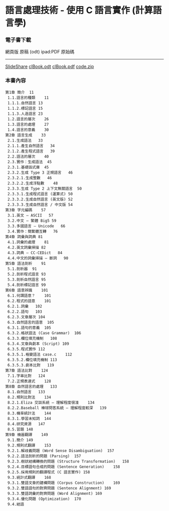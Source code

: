 # 語言處理技術 - 使用 C 語言實作 (計算語言學)

### 電子書下載

網頁版         原稿 (odt)     ipad:PDF        原始碼       
------------   ------------   -------------   -----------  
[SlideShare]   [clBook.odt]   [clBook.pdf]    [code.zip]

[SlideShare]:http://www.slideshare.net/ccckmit/ss-15898210
[clBook.odt]: ../../cl/clBook.odt
[clBook.pdf]: ../../cl/clBook.pdf
[code.zip]: ../../cl/code.zip

### 本書內容

```
第1章 簡介  11
 1.1.語言的種類    11
 1.1.1.自然語言 13
 1.1.2.標記語言 15
 1.1.3.人造語言 23
 1.2.語言的層次    26
 1.3.語言的處理    27
 1.4.語言的意義    30
第2章 語言生成    33
 2.1.生成語法   33
 2.1.1.產生自然語言   34
 2.1.2.產生程式語言   39
 2.2.語法的層次    40
 2.3.實作：生成語法  45
 2.3.1.基礎函式庫  45
 2.3.2.生成 Type 3 正規語言   46
 2.3.2.1.生成整數   46
 2.3.2.2.生成浮點數    48
 2.3.3.生成 Type 2 上下文無關語言  50
 2.3.3.1.生成程式語言 (運算式) 50
 2.3.3.2.生成自然語言 (英文版) 52
 2.3.3.3.生成自然語言 / 中文版 54
第3章 字元編碼    57
 3.1.英文 – ASCII   57
 3.2.中文 – 繁體 Big5 59
 3.3.多國語言 – Unicode   66
 3.4.實作：簡繁體互轉   76
第4章 詞彙與詞典 81
 4.1.詞彙的處理    81
 4.2.英文詞彙掃描 82
 4.3.詞典 – CC-CEDict   84
 4.4.中文的詞彙掃描 – 斷詞   90
第5章 語法剖析    91
 5.1.剖析器  91
 5.2.剖析程式語言 93
 5.3.剖析自然語言 95
 5.4.剖析標記語言 99
第6章 語意辨識    101
 6.1.何謂語意？    101
 6.2.程式的語意    101
 6.2.1.詞彙   102
 6.2.2.語句   103
 6.2.3.文章層次 104
 6.3.自然語言的語意  105
 6.3.1.語句的意義  105
 6.3.2.格狀語法 (Case Grammar)  106
 6.3.3.欄位填充機制   108
 6.3.4.文章與劇本 (Script) 109
 6.3.5.程式實作 112
 6.3.5.1.格變語法 case.c    112
 6.3.5.2.欄位填充機制 113
 6.3.5.3.劇本比對   119
第7章 語法比對    124
 7.1.字串比對   124
 7.2.正規表達式    128
第8章 自然語言的處理   133
 8.1.自然語言   133
 8.2.規則比對法    134
 8.2.1.Eliza 交談系統 – 理解程度很淺    134
 8.2.2.Baseball 棒球問答系統 – 理解程度較深   139
 8.3.機率統計法    144
 8.3.1.學習未知詞  144
 8.4.研究資源   147
 8.5.習題 148
第9章 機器翻譯    149
 9.1.簡介 149
 9.2.規則式翻譯    153
 9.2.1.解歧義問題 (Word Sense Disambiguation)  157
 9.2.2.語法剖析的問題 (Parsing)  157
 9.2.3.樹狀結構轉換的問題 (Structure Transformation)   158
 9.2.4.目標語句合成的問題 (Sentence Generation)    158
 9.2.5.採用規則的翻譯程式 (C 語言實作) 158
 9.3.統計式翻譯    168
 9.3.1.雙語文章的建構問題 (Corpus Construction)    169
 9.3.2.雙語語句的對齊問題 (Sentence Alignment) 169
 9.3.3.雙語詞彙的對齊問題 (Word Alignment) 169
 9.3.4.優化問題 (Optimization)  170
 9.4.結語
```    

